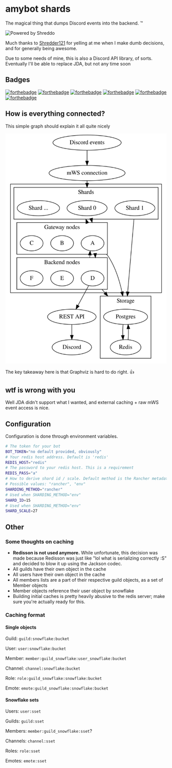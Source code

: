# amybot shards

The magical thing that dumps Discord events into the backend. :tm:

![Powered by Shreddo](https://img.shields.io/badge/Powered%20by-Shreddo-FF69B4.svg)

Much thanks to [Shredder121](https://github.com/shredder121) for yelling at me when I make dumb decisions, and for generally being awesome. 

Due to some needs of mine, this is also a Discord API library, of sorts. Eventually I'll be able to replace JDA, but not any time soon

## Badges

[![forthebadge](http://forthebadge.com/images/badges/uses-badges.svg)](http://forthebadge.com) 
[![forthebadge](http://forthebadge.com/images/badges/made-with-crayons.svg)](http://forthebadge.com)
[![forthebadge](http://forthebadge.com/images/badges/built-with-love.svg)](http://forthebadge.com)
[![forthebadge](http://forthebadge.com/images/badges/compatibility-pc-load-letter.svg)](http://forthebadge.com)
[![forthebadge](http://forthebadge.com/images/badges/contains-technical-debt.svg)](http://forthebadge.com)
[![forthebadge](http://forthebadge.com/images/badges/powered-by-electricity.svg)](http://forthebadge.com)


## How is everything connected?

This simple graph should explain it all quite nicely

![Graph](simple.svg)

The key takeaway here is that Graphviz is hard to do right. :thumbsup:

## wtf is wrong with you

Well JDA didn't support what I wanted, and external caching + raw mWS event access is nice. 

## Configuration

Configuration is done through environment variables.

```bash
# The token for your bot
BOT_TOKEN="no default provided, obviously"
# Your redis host address. Default is 'redis'
REDIS_HOST="redis"
# The password to your redis host. This is a requirement
REDIS_PASS="a"
# How to derive shard id / scale. Default method is the Rancher metadata service, but may also be configured through environment variables
# Possible values: "rancher", "env"
SHARDING_METHOD="rancher"
# Used when SHARDING_METHOD="env"
SHARD_ID=15
# Used when SHARDING_METHOD="env"
SHARD_SCALE=27
```

## Other

### Some thoughts on caching

- **Redisson is not used anymore.** While unfortunate, this decision was made because Redisson was just like "lol what is serializing correctly :S" and decided to blow it up using the Jackson codec. 
- All guilds have their own object in the cache
- All users have their own object in the cache
- All members lists are a part of their respective guild objects, as a set of Member objects
- Member objects reference their user object by snowflake
- Building initial caches is pretty heavily abusive to the redis server; make sure you're actually ready for this. 

### Caching format

#### Single objects

Guild: `guild:snowflake:bucket`

User: `user:snowflake:bucket`

Member: `member:guild_snowflake:user_snowflake:bucket`

Channel: `channel:snowflake:bucket`

Role: `role:guild_snowflake:snowflake:bucket`

Emote: `emote:guild_snowflake:snowflake:bucket`

#### Snowflake sets

Users: `user:sset`

Guilds: `guild:sset`

Members: `member:guild_snowflake:sset`?

Channels: `channel:sset`

Roles: `role:sset`

Emotes: `emote:sset`